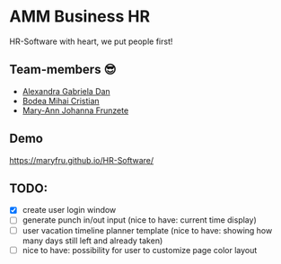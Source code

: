 # AMM Business HR
HR-Software with heart, we put people first!

## Team-members 😎
- [Alexandra Gabriela Dan](https://github.com/aled1211)
- [Bodea Mihai Cristian](https://github.com/Michael-ZE)
- [Mary-Ann Johanna Frunzete](https://github.com/maryfru)

## Demo
https://maryfru.github.io/HR-Software/

## TODO:
- [x] create user login window
- [ ] generate punch in/out input (nice to have: current time display)
- [ ] user vacation timeline planner template (nice to have: showing how many days still left and already taken)
- [ ] nice to have: possibility for user to customize page color layout
